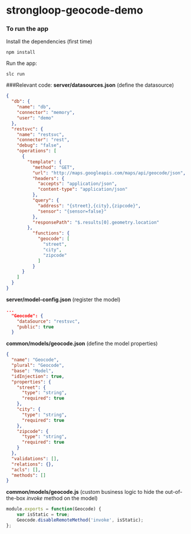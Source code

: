 # strongloop-geocode-demo

### To run the app
Install the dependencies (first time)
```
npm install
```
Run the app:
```
slc run
```

###Relevant code:
**server/datasources.json** (define the datasource)
```json
{
  "db": {
    "name": "db",
    "connector": "memory",
    "user": "demo"
  },
  "restsvc": {
    "name": "restsvc",
    "connector": "rest",
    "debug": "false",
    "operations": [
      {
        "template": {
          "method": "GET",
          "url": "http://maps.googleapis.com/maps/api/geocode/json",
          "headers": {
            "accepts": "application/json",
            "content-type": "application/json"
          },
          "query": {
            "address": "{street},{city},{zipcode}",
            "sensor": "{sensor=false}"
          },
          "responsePath": "$.results[0].geometry.location"
        },
          "functions": {
            "geocode": [
              "street",
              "city",
              "zipcode"
            ]
          }
      }
    ]
  }
}
```
**server/model-config.json** (register the model)
```json
...
  "Geocode": {
    "dataSource": "restsvc",
    "public": true
  }
```
**common/models/geocode.json**  (define the model properties)
```json
{
  "name": "Geocode",
  "plural": "Geocode",
  "base": "Model",
  "idInjection": true,
  "properties": {
    "street": {
      "type": "string",
      "required": true
    },
    "city": {
      "type": "string",
      "required": true
    },
    "zipcode": {
      "type": "string",
      "required": true
    }
  },
  "validations": [],
  "relations": {},
  "acls": [],
  "methods": []
}
```
**common/models/geocode.js**  (custom business logic to hide the out-of-the-box *invoke* method on the model)
```javascript
module.exports = function(Geocode) {
    var isStatic = true;
    Geocode.disableRemoteMethod('invoke', isStatic);
};
```